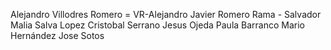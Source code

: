Alejandro Villodres Romero = VR-Alejandro
Javier Romero
Rama - Salvador Malia
Salva Lopez
Cristobal Serrano
Jesus Ojeda
Paula Barranco
Mario Hernández
Jose Sotos
